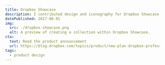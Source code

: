 ```yaml
---
title: Dropbox Showcase
description: I contributed design and iconography for Dropbox Showcase, a (now defunct) tool to help creatives show their work to clients and receive feedback.
datePublished: 2017-08-01
img:
  src: ./dropbox-showcase.png
  alt: A preview of creating a collection within Dropbox Showcase.
cta:
  text: Read the product announcement
  url: https://blog.dropbox.com/topics/product/new-plan-dropbox-professional
tags:
  - product design
---
```

